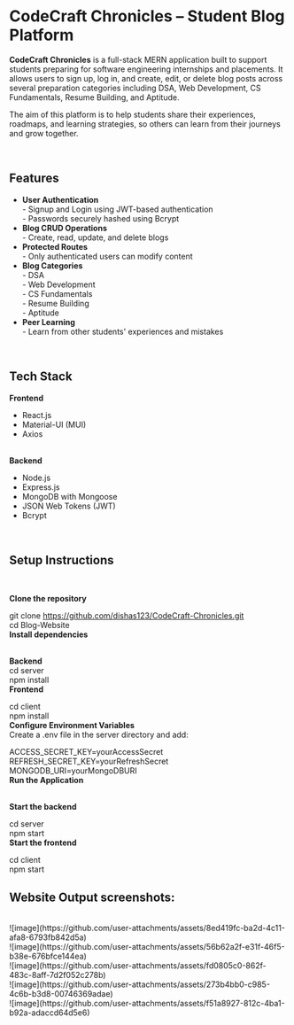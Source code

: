 <h1>CodeCraft Chronicles – Student Blog Platform</h1>

<b>CodeCraft Chronicles</b> is a full-stack MERN application built to support students preparing for software engineering internships and placements. It allows users to sign up, log in, and create, edit, or delete blog posts across several preparation categories including DSA, Web Development, CS Fundamentals, Resume Building, and Aptitude.

The aim of this platform is to help students share their experiences, roadmaps, and learning strategies, so others can learn from their journeys and grow together.

<br>

<h2>Features</h2>

<ul>
  <li><b>User Authentication</b><br>
    - Signup and Login using JWT-based authentication<br>
    - Passwords securely hashed using Bcrypt
  </li>
  <li><b>Blog CRUD Operations</b><br>
    - Create, read, update, and delete blogs
  </li>
  <li><b>Protected Routes</b><br>
    - Only authenticated users can modify content
  </li>
  <li><b>Blog Categories</b><br>
    - DSA<br>
    - Web Development<br>
    - CS Fundamentals<br>
    - Resume Building<br>
    - Aptitude
  </li>
  <li><b>Peer Learning</b><br>
    - Learn from other students' experiences and mistakes
  </li>
</ul>

<br>

<h2>Tech Stack</h2>

<b>Frontend</b><br>
- React.js<br>
- Material-UI (MUI)<br>
- Axios<br><br>

<b>Backend</b><br>
- Node.js<br>
- Express.js<br>
- MongoDB with Mongoose<br>
- JSON Web Tokens (JWT)<br>
- Bcrypt<br>

<br>

<h2>Setup Instructions</h2> <br>

<b>Clone the repository</b><br>

git clone https://github.com/dishas123/CodeCraft-Chronicles.git<br>
cd Blog-Website<br>
<b>Install dependencies</b><br><br>

<b>Backend</b> <br>
cd server <br>
npm install<br>
<b>Frontend</b> <br>


cd client<br>
npm install<br>
<b>Configure Environment Variables</b><br>
Create a .env file in the server directory and add:<br>


ACCESS_SECRET_KEY=yourAccessSecret <br>
REFRESH_SECRET_KEY=yourRefreshSecret <br>
MONGODB_URI=yourMongoDBURI <br>
<b>Run the Application</b><br><br>

<b>Start the backend</b> <br>


cd server <br>
npm start <br>
<b>Start the frontend</b> <br>


cd client <br>
npm start <br>

<h2> Website Output screenshots: </h2>  <br>
![image](https://github.com/user-attachments/assets/8ed419fc-ba2d-4c11-afa8-6793fb842d5a)  <br>
![image](https://github.com/user-attachments/assets/56b62a2f-e31f-46f5-b38e-676bfce144ea)  <br>
![image](https://github.com/user-attachments/assets/fd0805c0-862f-483c-8aff-7d2f052c278b) <br>
![image](https://github.com/user-attachments/assets/273b4bb0-c985-4c6b-b3d8-00746369adae) <br>
![image](https://github.com/user-attachments/assets/f51a8927-812c-4ba1-b92a-adaccd64d5e6) <br>




